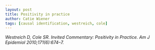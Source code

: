 ```yaml
---
layout: post
title: Positivity in practice
author: Catie Wiener
tags: [causal identification, westreich, cole]
---
```


_Westreich D, Cole SR. Invited Commentary: Positivity in Practice. Am J Epidemiol 2010;171(6):674–7._
